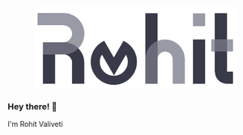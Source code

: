 
<p align="center">
  <img src="./rohit.png" width=400>
</p>

### Hey there! 👋

I'm Rohit Valiveti

